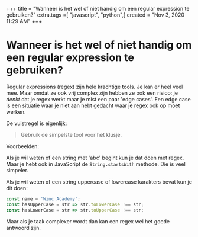 +++
title = "Wanneer is het wel of niet handig om een regular expression te gebruiken?"
extra.tags =[ "javascript", "python",]
created = "Nov 3, 2020 11:29 AM"
+++
# Wanneer is het wel of niet handig om een regular expression te gebruiken?


Regular expressions (regex) zijn hele krachtige tools. Je kan er heel veel mee. Maar omdat ze ook vrij complex zijn hebben ze ook een risico: je *denkt* dat je regex werkt maar je mist een paar 'edge cases'. Een edge case is een situatie waar je niet aan hebt gedacht waar je regex ook op moet werken.

De vuistregel is eigenlijk:

> Gebruik de simpelste tool voor het klusje.

Voorbeelden:

Als je wil weten of een string met 'abc' begint kun je dat doen met regex. Maar je hebt ook in JavaScript de `String.startsWith` methode. Die is veel simpeler.

Als je wil weten of een string uppercase of lowercase karakters bevat kun je dit doen:

```js
const name = 'Winc Academy';
const hasUpperCase = str => str.toLowerCase !== str;
const hasLowerCase = str => str.toUpperCase !== str;
```

Maar als je taak complexer wordt dan kan een regex wel het goede antwoord zijn.